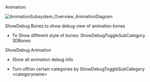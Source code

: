 Animation:

![AnimationSubsystem_Overview_AnimationDiagram](C:\devguide\conversion\FINISHED\assets\AnimationSubsystem_Overview_AnimationDiagram.jpg)

ShowDebug Bones to show debug view of animation bones

- To Show different style of bones: ShowDebugToggleSubCategory 3DBones

ShowDebug Animation

- Show all animation debug info

- Turn off/on certain categories by ShowDebugToggleSubCategory &lt;categoryname>

